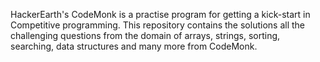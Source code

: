 HackerEarth's CodeMonk is a practise program for getting a kick-start in Competitive programming. This repository contains the solutions all the challenging questions from the domain of arrays, strings, sorting, searching, data structures and many more from CodeMonk.
